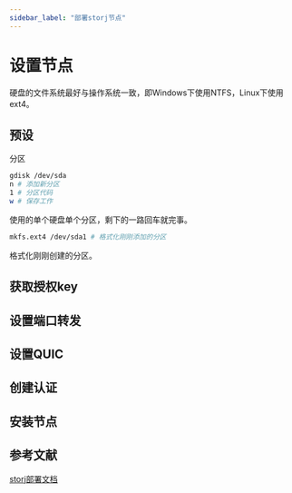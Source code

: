 ```yaml
---
sidebar_label: "部署storj节点"
---
```


# 设置节点

硬盘的文件系统最好与操作系统一致，即Windows下使用NTFS，Linux下使用ext4。

## 预设


分区
```bash
gdisk /dev/sda
n # 添加新分区
1 # 分区代码
w # 保存工作

```
使用的单个硬盘单个分区，剩下的一路回车就完事。
```bash
mkfs.ext4 /dev/sda1 # 格式化刚刚添加的分区
```
格式化刚刚创建的分区。


## 获取授权key

## 设置端口转发

## 设置QUIC

## 创建认证

## 安装节点

## 参考文献
[storj部署文档](https://storj.dev/node/get-started/prerequisites)